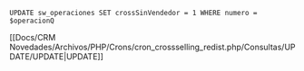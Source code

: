 `UPDATE sw_operaciones SET crossSinVendedor = 1 WHERE numero = $operacionQ`

[[Docs/CRM Novedades/Archivos/PHP/Crons/cron_crossselling_redist.php/Consultas/UPDATE/UPDATE|UPDATE]]